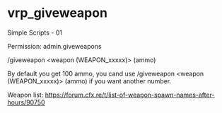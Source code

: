# vrp_giveweapon
Simple Scripts - 01

Permission: admin.giveweapons

/giveweapon <weapon (WEAPON_xxxxx)> (ammo)

By default you get 100 ammo, you cand use /giveweapon <weapon (WEAPON_xxxxx)> (ammo) if you want another number.

Weapon list: https://forum.cfx.re/t/list-of-weapon-spawn-names-after-hours/90750
